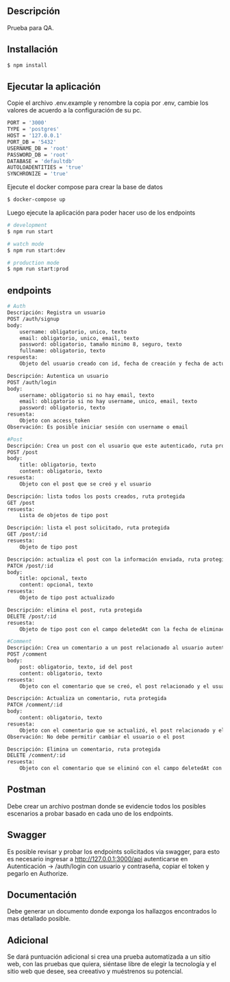 

## Descripción

Prueba para QA.

## Installación

```bash
$ npm install
```

## Ejecutar la aplicación

Copie el archivo .env.example y renombre la copia por .env, cambie los valores de acuerdo a la configuración de su pc.

```bash
PORT = '3000'
TYPE = 'postgres'
HOST = '127.0.0.1'
PORT_DB = '5432'
USERNAME_DB = 'root'
PASSWORD_DB = 'root'
DATABASE = 'defaultdb'
AUTOLOADENTITIES = 'true'
SYNCHRONIZE = 'true'
```

Ejecute el docker compose para crear la base de datos

```bash
$ docker-compose up
```

Luego ejecute la aplicación para poder hacer uso de los endpoints

```bash
# development
$ npm run start

# watch mode
$ npm run start:dev

# production mode
$ npm run start:prod
```

## endpoints

```bash
# Auth
Descripción: Registra un usuario
POST /auth/signup
body:
    username: obligatorio, unico, texto
    email: obligatorio, unico, email, texto
    password: obligatorio, tamaño minimo 8, seguro, texto
    fullname: obligatorio, texto
respuesta:
    Objeto del usuario creado con id, fecha de creación y fecha de actualización

Descripción: Autentica un usuario
POST /auth/login
body:
    username: obligatorio si no hay email, texto
    email: obligatorio si no hay username, unico, email, texto
    password: obligatorio, texto
resuesta:
    Objeto con access_token
Observación: Es posible iniciar sesión con username o email

#Post
Descripción: Crea un post con el usuario que este autenticado, ruta protegida
POST /post
body:
    title: obligatorio, texto
    content: obligatorio, texto
resuesta:
    Objeto con el post que se creó y el usuario

Descripción: lista todos los posts creados, ruta protegida
GET /post
resuesta:
    Lista de objetos de tipo post

Descripción: lista el post solicitado, ruta protegida
GET /post/:id
resuesta:
    Objeto de tipo post

Descripción: actualiza el post con la información enviada, ruta protegida
PATCH /post/:id
body:
    title: opcional, texto
    content: opcional, texto
resuesta:
    Objeto de tipo post actualizado

Descripción: elimina el post, ruta protegida
DELETE /post/:id
resuesta:
    Objeto de tipo post con el campo deletedAt con la fecha de eliminación (soft delete)

#Comment
Descripción: Crea un comentario a un post relacionado al usuario autenticado, ruta protegida
POST /comment
body:
    post: obligatorio, texto, id del post
    content: obligatorio, texto
resuesta:
    Objeto con el comentario que se creó, el post relacionado y el usuario

Descripción: Actualiza un comentario, ruta protegida
PATCH /comment/:id
body:
    content: obligatorio, texto
resuesta:
    Objeto con el comentario que se actualizó, el post relacionado y el usuario
Observación: No debe permitir cambiar el usuario o el post

Descripción: Elimina un comentario, ruta protegida
DELETE /comment/:id
resuesta:
    Objeto con el comentario que se eliminó con el campo deletedAt con la fecha de eliminación (soft delete)
```
## Postman

Debe crear un archivo postman donde se evidencie todos los posibles escenarios a probar basado en cada uno de los endpoints.

## Swagger

Es posible revisar y probar los endpoints solicitados via swagger, para esto es necesario ingresar a http://127.0.0.1:3000/api autenticarse en Autenticación -> /auth/login con usuario y contraseña, copiar el token y pegarlo en Authorize.

## Documentación

Debe generar un documento donde exponga los hallazgos encontrados lo mas detallado posible.

## Adicional

Se dará puntuación adicional si crea una prueba automatizada a un sitio web, con las pruebas que quiera, siéntase libre de elegir la tecnología y el sitio web que desee, sea creeativo y muéstrenos su potencial.